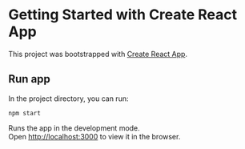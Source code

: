 # Getting Started with Create React App

This project was bootstrapped with [Create React App](https://github.com/facebook/create-react-app).

## Run app

In the project directory, you can run:

`npm start`

Runs the app in the development mode.\
Open [http://localhost:3000](http://localhost:3000) to view it in the browser.
